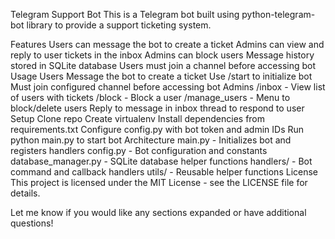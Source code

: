 Telegram Support Bot
This is a Telegram bot built using python-telegram-bot library to provide a support ticketing system.

Features
Users can message the bot to create a ticket
Admins can view and reply to user tickets in the inbox
Admins can block users
Message history stored in SQLite database
Users must join a channel before accessing bot
Usage
Users
Message the bot to create a ticket
Use /start to initialize bot
Must join configured channel before accessing bot
Admins
/inbox - View list of users with tickets
/block - Block a user
/manage_users - Menu to block/delete users
Reply to message in inbox thread to respond to user
Setup
Clone repo
Create virtualenv
Install dependencies from requirements.txt
Configure config.py with bot token and admin IDs
Run python main.py to start bot
Architecture
main.py - Initializes bot and registers handlers
config.py - Bot configuration and constants
database_manager.py - SQLite database helper functions
handlers/ - Bot command and callback handlers
utils/ - Reusable helper functions
License
This project is licensed under the MIT License - see the LICENSE file for details.

Let me know if you would like any sections expanded or have additional questions!